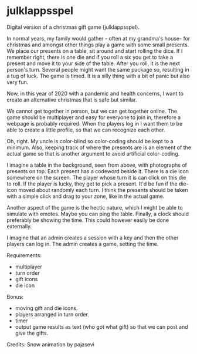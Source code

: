 # julklappsspel
Digital version of a christmas gift game (julklappsspel).

In normal years, my family would gather - often at my grandma's house- for christmas and amongst other things play a game with some small presents.
We place our presents on a table, sit around and start rolling the dice. If I remember right, there is one die and if you roll a six you get to take a present and move it to your side of the table. After you roll, it is the next person's turn. Several people might want the same package so, resulting in a tug of luck. The game is timed. It is a silly thing with a bit of panic but also very fun.

Now, in this year of 2020 with a pandemic and health concerns, I want to create an alternative christmas that is safe but similar.

We cannot get together in person, but we can get together online. The game should be multiplayer and easy for everyone to join in, therefore a webpage is probably required. When the players log in I want them to be able to create a little profile, so that we can recognize each other.

Oh, right. My uncle is color-blind so color-coding should be kept to a minimum. Also, keeping track of where the presents are is an element of the actual game so that is another argument to avoid artificial color-coding.

I imagine a table in the background, seen from above, with photographs of presents on top. Each present has a codeword beside it. There is a die icon somewhere on the screen. The player whose turn it is can click on this die to roll. If the player is lucky, they get to pick a present. It'd be fun if the die-icon moved about randomly each turn. I think the presents should be taken with a simple click and drag to your zone, like in the actual game.

Another aspect of the game is the hectic nature, which I might be able to simulate with emotes. Maybe you can ping the table. Finally, a clock should preferably be showing the time. This could however easily be done externally.

I imagine that an admin creates a session with a key and then the other players can log in. The admin creates a game, setting the time.

Requirements:
- multiplayer
- turn order
- gift icons
- die icon

Bonus:
- moving gift and die icons.
- players arranged in turn order.
- timer
- output game results as text (who got what gift) so that we can post and give the gifts.

Credits:
Snow animation by pajasevi
